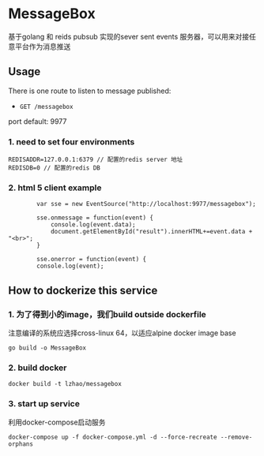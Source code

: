 # MessageBox
基于golang 和 reids pubsub 实现的sever sent events 服务器，可以用来对接任意平台作为消息推送

## Usage

There is one route to listen to message published:

- `GET /messagebox`

port default: 9977

### 1. need to set four environments 
 ```
REDISADDR=127.0.0.1:6379 // 配置的redis server 地址
REDISDB=0 // 配置的redis DB

```
### 2. html 5 client example

```
        var sse = new EventSource("http://localhost:9977/messagebox");

        sse.onmessage = function(event) {
            console.log(event.data);
            document.getElementById("result").innerHTML+=event.data + "<br>";
        }

        sse.onerror = function(event) {
        console.log(event);
```

## How to dockerize this service

### 1. 为了得到小的image，我们build outside dockerfile

注意编译的系统应选择cross-linux 64，以适应alpine docker image base

```
go build -o MessageBox 

```
### 2. build docker

```
docker build -t lzhao/messagebox

```
### 3. start up service

利用docker-compose启动服务

```
docker-compose up -f docker-compose.yml -d --force-recreate --remove-orphans
```

